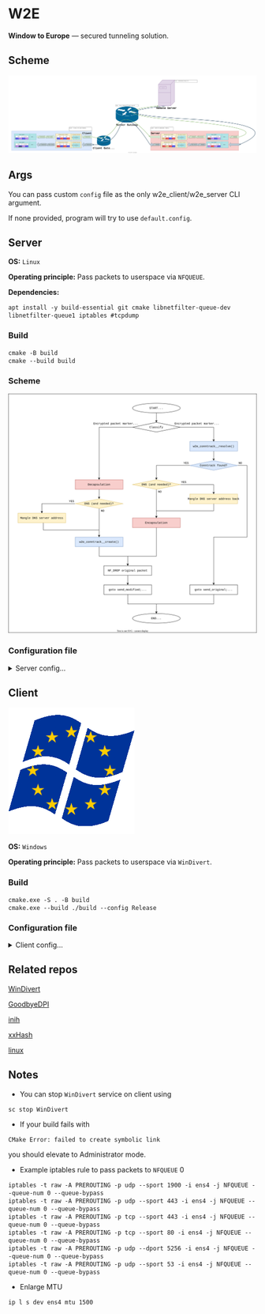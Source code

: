# W2E

**Window to Europe** — secured tunneling solution.

## Scheme

[![w2e_scheme.svg](./misc/w2e_scheme.svg)](https://app.diagrams.net/#H6uoMycop/W2E/master/misc/w2e_scheme.svg)


## Args

You can pass custom `config` file as the only w2e_client/w2e_server CLI argument.

If none provided, program will try to use `default.config`.


## Server

**OS:** `Linux`

**Operating principle:** Pass packets to userspace via `NFQUEUE`.

**Dependencies:**

```
apt install -y build-essential git cmake libnetfilter-queue-dev libnetfilter-queue1 iptables #tcpdump
```

### Build

```
cmake -B build
cmake --build build
```

### Scheme

[![w2e_scheme_server.svg](./misc/w2e_scheme_server.svg)](https://app.diagrams.net/#H6uoMycop/W2E/master/misc/w2e_scheme_server.svg)

### Configuration file

<details>
	<summary>Server config...</summary>

	#### Section **[server]**
	
	##### dns= *{none, ip}*
	
	> Open DNS server address to substitute in DNS queries (may be empty = don't change)
	
	##### ip= *ip*
	
	> Server's IP address
	
	#### Section **[client]**
	
	> May be multiple sections. Describes clients.
	
	##### id= *number in range [0, 255]*
	
	> Client's ID in range [0-255].
	> Corresponding client's source port is calculated as \<prefix\>|\<id\>.
	> Value must be unique in configuration file.
	
	##### key= *string of key length*
	
	> Client's AES key.

</details>

## Client

![Logo](./misc/w2e_client_logo.png)

**OS:** `Windows`

**Operating principle:** Pass packets to userspace via `WinDivert`.

### Build

```
cmake.exe -S . -B build
cmake.exe --build ./build --config Release
```

### Configuration file

<details>
	<summary>Client config...</summary>

	#### Section **[server]**
	
	##### ip= *ip*
	
	> Server's IP address.
	
	#### Section **[client]**
	
	> May be multiple sections. Describes clients.
	
	##### id= *number in range [0, 255]*
	
	> Client's ID in range [0-255].
	> Corresponding client's source port is calculated as \<prefix\>|\<id\>.
	> Value must be unique in configuration file.
	
	##### ip= *ip*
	
	> IP address to use as Source address of encapsulated packets.
	
	##### key= *string of key length*
	
	> Client's AES key.
	
</details>

## Related repos

[WinDivert](https://github.com/basil00/WinDivert)

[GoodbyeDPI](https://github.com/ValdikSS/GoodbyeDPI)

[inih](https://github.com/benhoyt/inih)

[xxHash](https://github.com/Cyan4973/xxHash)

[linux](https://github.com/torvalds/linux)

## Notes

- You can stop `WinDivert` service on client using

```
sc stop WinDivert
```

- If your build fails with

```
CMake Error: failed to create symbolic link
```

you should elevate to Administrator mode.

- Example iptables rule to pass packets to `NFQUEUE` 0

```
iptables -t raw -A PREROUTING -p udp --sport 1900 -i ens4 -j NFQUEUE --queue-num 0 --queue-bypass
iptables -t raw -A PREROUTING -p udp --sport 443 -i ens4 -j NFQUEUE --queue-num 0 --queue-bypass
iptables -t raw -A PREROUTING -p tcp --sport 443 -i ens4 -j NFQUEUE --queue-num 0 --queue-bypass
iptables -t raw -A PREROUTING -p tcp --sport 80 -i ens4 -j NFQUEUE --queue-num 0 --queue-bypass
iptables -t raw -A PREROUTING -p udp --dport 5256 -i ens4 -j NFQUEUE --queue-num 0 --queue-bypass
iptables -t raw -A PREROUTING -p udp --sport 53 -i ens4 -j NFQUEUE --queue-num 0 --queue-bypass
```

- Enlarge MTU

```
ip l s dev ens4 mtu 1500
```


